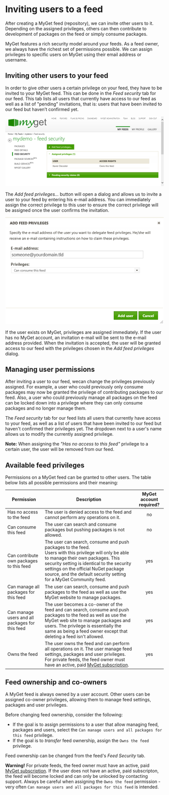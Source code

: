# Inviting users to a feed

After creating a MyGet feed (repository), we can invite other users to it. Depending on the assigned privileges, others can then contribute to development of packages on the feed or simply consume packages.

MyGet features a rich security model around your feeds. As a feed owner, we always have the richest set of permissions possible. We can assign privileges to specific users on MyGet using their email address or username.

## Inviting other users to your feed

In order to give other users a certain privilege on your feed, they have to be invited to your MyGet feed. This can be done in the *Feed security* tab for our feed. This tab lists all users that currently have access to our feed as well as a list of &quot;pending&quot; invitations, that is: users that have been invited to our feed but haven’t confirmed yet.

![The Feed security tab which enables you to assign specific privileges to other users](assets/myget_feed_security_tab.png)

The *Add feed privileges...* button will open a dialog and allows us to invite a user to your feed by entering his e-mail address. You can immediately assign the correct privilege to this user to ensure the correct privilege will be assigned once the user confirms the invitation.

![Inviting other users to a feed and assigning them a specific privilege](assets/myget_feed_security_popup.png)

If the user exists on MyGet, privileges are assigned immediately. If the user has no MyGet account, an invitation e-mail will be sent to the e-mail address provided. When the invitation is accepted, the user will be granted access to our feed with the privileges chosen in the *Add feed privileges* dialog.

## Managing user permissions

After inviting a user to our feed, wecan change the privileges previously assigned. For example, a user who could previously only consume packages may now be granted the privilege of contributing packages to our feed. Also, a user who could previously manage all packages on the feed can be locked down into a privilege where they can only consume packages and no longer manage them.

The *Feed security* tab for our feed lists all users that currently have access to your feed, as well as a list of users that have been invited to our feed but haven't confirmed their privileges yet. The dropdown next to a user's name allows us to modify the currently assigned privilege.

<p class="alert alert-info">
    <strong>Note:</strong> When assigning the <i>&quot;Has no access to this feed&quot;</i> privilege to a certain user, the user will be removed from our feed.
</p>

## Available feed privileges

Permissions on a MyGet feed can be granted to other users. The table below lists all possible permissions and their meaning:

<table class="feedprivileges">
	<thead>
        <tr>
            <th>Permission</th>
            <th>Description</th>
            <th>MyGet account required?</th>
        </tr>
    </thead>
    <tbody>
        <tr>
            <td>Has no access to the feed</td>
            <td>The user is denied access to the feed and cannot perform any operations on it.</td>
            <td style="text-align:center;vertical-align: middle">no</td>
        </tr
        <tr>
            <td>Can consume this feed</td>
            <td>The user can search and consume packages but pushing packages is not allowed.</td>
            <td style="text-align:center;vertical-align: middle">no</td>
        </tr>
        <tr>
            <td>Can contribute own packages to this feed</td>
            <td>The user can search, consume and push packages to the feed.<br />Users with this privilege will only be able to manage their own packages. This security setting is identical to the security settings on the official NuGet package source, and the default security setting for a MyGet Community feed.</td>
            <td style="text-align:center;vertical-align: middle">yes</td>
        </tr>
        <tr>
            <td>Can manage all packages for this feed</td>
            <td>The user can search, consume and push packages to the feed as well as use the MyGet website to manage packages.</td>
            <td style="text-align:center;vertical-align: middle">yes</td>
        </tr>
        <tr>
            <td>Can manage users and all packages for this feed</td>
            <td>The user becomes a co-owner of the feed and can search, consume and push packages to the feed as well as use the MyGet web site to manage packages and users. The privilege is essentially the same as being a feed owner except that deleting a feed isn't allowed.</td>
            <td style="text-align:center;vertical-align: middle">yes</td>
        </tr>
        <tr>
            <td>Owns the feed</td>
            <td>The user owns the feed and can perform all operations on it. The user manage feed settings, packages and user privileges. For private feeds, the feed owner must have an active, paid <a href="https://www.myget.org/plans">MyGet subscription</a>.</td>
            <td style="text-align:center;vertical-align: middle">yes</td>
        </tr>
    </tbody>
</table>

## Feed ownership and co-owners

A MyGet feed is always owned by a user account. Other users can be assigned co-owner privileges, allowing them to manage feed settings, packages and user privileges.

Before changing feed ownership, consider the following:

* If the goal is to assign permissions to a user that allow managing feed, packages and users, select the `Can manage users and all packages for this feed` privilege.
* If the goal is to _transfer_ feed ownership, assign the `Owns the feed` privilege. 

Feed ownership can be changed from the feed's *Feed Security* tab.

<p class="alert alert-warning">
    <strong>Warning!</strong> For private feeds, the feed owner must have an active, paid <a href="https://www.myget.org/plans">MyGet subscription</a>. If the user does not have an active, paid subscripton, the feed will become locked and can only be unlocked by contacting support. Always be careful when assigning the <code>Owns the feed</code> permission - very often <code>Can manage users and all packages for this feed</code> is intended.
</p>

